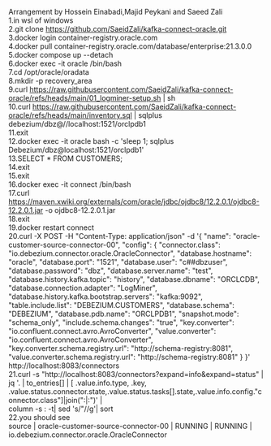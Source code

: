 Arrangement by Hossein Einabadi,Majid Peykani and Saeed Zali<br>
1.in wsl of windows<br>
2.git clone https://github.com/SaeidZali/kafka-connect-oracle.git<br>
3.docker login container-registry.oracle.com<br>
4.docker pull container-registry.oracle.com/database/enterprise:21.3.0.0<br>
5.docker compose up --detach<br>
6.docker exec -it oracle /bin/bash<br>
7.cd /opt/oracle/oradata<br>
8.mkdir -p recovery_area<br>
9.curl https://raw.githubusercontent.com/SaeidZali/kafka-connect-oracle/refs/heads/main/01_logminer-setup.sh | sh<br>
10.curl https://raw.githubusercontent.com/SaeidZali/kafka-connect-oracle/refs/heads/main/inventory.sql | sqlplus debezium/dbz@//localhost:1521/orclpdb1<br>
11.exit<br>
12.docker exec -it oracle bash -c 'sleep 1; sqlplus Debezium/dbz@localhost:1521/orclpdb1'<br>
13.SELECT * FROM CUSTOMERS;<br>
14.exit<br>
15.exit<br>
16.docker exec -it connect /bin/bash<br>
17.curl https://maven.xwiki.org/externals/com/oracle/jdbc/ojdbc8/12.2.0.1/ojdbc8-12.2.0.1.jar -o ojdbc8-12.2.0.1.jar<br>
18.exit<br>
19.docker restart connect<br>
20.curl -X POST -H "Content-Type: application/json" -d '{ "name": "oracle-customer-source-connector-00", "config": { "connector.class": "io.debezium.connector.oracle.OracleConnector", "database.hostname": "oracle", "database.port": "1521", "database.user": "c##dbzuser", "database.password": "dbz", "database.server.name": "test", "database.history.kafka.topic": "history", "database.dbname": "ORCLCDB", "database.connection.adapter": "LogMiner", "database.history.kafka.bootstrap.servers": "kafka:9092", "table.include.list": "DEBEZIUM.CUSTOMERS", "database.schema": "DEBEZIUM", "database.pdb.name": "ORCLPDB1", "snapshot.mode": "schema_only", "include.schema.changes": "true", "key.converter": "io.confluent.connect.avro.AvroConverter", "value.converter": "io.confluent.connect.avro.AvroConverter", "key.converter.schema.registry.url": "http://schema-registry:8081", "value.converter.schema.registry.url": "http://schema-registry:8081" } }' http://localhost:8083/connectors<br>
21.curl -s "http://localhost:8083/connectors?expand=info&expand=status" | \
jq '. | to_entries[] | [ .value.info.type, .key, .value.status.connector.state,.value.status.tasks[].state,.value.info.config."connector.class"]|join(":|:")' | \
column -s : -t| sed 's/\"//g'| sort<br>
22.you should see<br>
source | oracle-customer-source-connector-00 | RUNNING | RUNNING | io.debezium.connector.oracle.OracleConnector<br>
